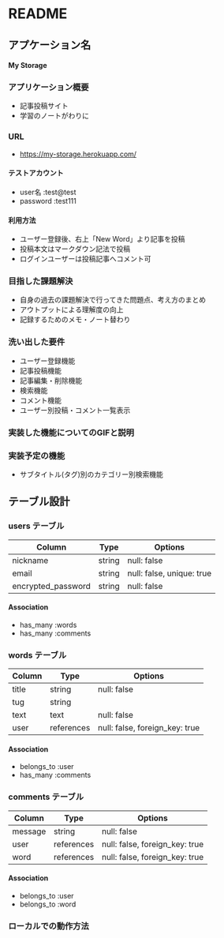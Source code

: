 # README

## アプケーション名 

#### My Storage

### アプリケーション概要
- 記事投稿サイト
- 学習のノートがわりに

### URL
- https://my-storage.herokuapp.com/

#### テストアカウント
- user名    :test@test
- password  :test111

#### 利用方法

- ユーザー登録後、右上「New Word」より記事を投稿
- 投稿本文はマークダウン記法で投稿
- ログインユーザーは投稿記事へコメント可

### 目指した課題解決

- 自身の過去の課題解決で行ってきた問題点、考え方のまとめ
- アウトプットによる理解度の向上
- 記録するためのメモ・ノート替わり

### 洗い出した要件

- ユーザー登録機能
- 記事投稿機能
- 記事編集・削除機能
- 検索機能
- コメント機能
- ユーザー別投稿・コメント一覧表示

### 実装した機能についてのGIFと説明

### 実装予定の機能
- サブタイトル(タグ)別のカテゴリー別検索機能

## テーブル設計

### users テーブル

| Column               | Type    | Options                   |
| -------------------- | ------- | ------------------------- |
| nickname             | string  | null: false               |
| email                | string  | null: false, unique: true | 
| encrypted_password   | string  | null: false               |

#### Association

- has_many :words
- has_many :comments



### words テーブル

| Column   | Type       | Options                        |
| -------- | ---------- | ------------------------------ |
| title    | string     | null: false                    |
| tug      | string     |                                |
| text     | text       | null: false                    |
| user     | references | null: false, foreign_key: true |


#### Association

- belongs_to :user
- has_many   :comments



### comments テーブル

| Column    | Type       | Options                           |
| --------- | ---------- | --------------------------------- |
| message   | string     | null: false                       |
| user      | references | null: false, foreign_key: true    |
| word      | references | null: false, foreign_key: true    |

#### Association

- belongs_to :user
- belongs_to :word


### ローカルでの動作方法